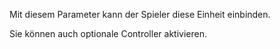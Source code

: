 Mit diesem Parameter kann der Spieler diese Einheit einbinden.

Sie können auch optionale Controller aktivieren.